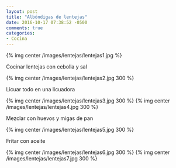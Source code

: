 ```yaml
---
layout: post
title: "Albóndigas de lentejas"
date: 2016-10-17 07:38:52 -0500
comments: true
categories:
- Cocina
---
```


{% img center /images/lentejas/lentejas1.jpg %}

<!-- more -->

Cocinar lentejas con cebolla y sal

{% img center /images/lentejas/lentejas2.jpg 300 %}

Licuar todo en una licuadora

{% img center /images/lentejas/lentejas3.jpg 300 %}
{% img center /images/lentejas/lentejas4.jpg 300 %}

Mezclar con huevos y migas de pan

{% img center /images/lentejas/lentejas5.jpg 300 %}

Fritar con aceite

{% img center /images/lentejas/lentejas6.jpg 300 %}
{% img center /images/lentejas/lentejas7.jpg 300 %}
